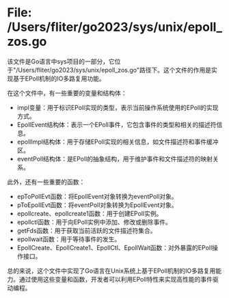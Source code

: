 # File: /Users/fliter/go2023/sys/unix/epoll_zos.go

该文件是Go语言中sys项目的一部分，它位于"/Users/fliter/go2023/sys/unix/epoll_zos.go"路径下。这个文件的作用是实现基于EPoll机制的IO多路复用功能。

在这个文件中，有一些重要的变量和结构体：

- impl变量：用于标识EPoll实现的类型，表示当前操作系统使用的EPoll的实现方式。
- EpollEvent结构体：表示一个EPoll事件，它包含事件的类型和相关的描述符信息。
- epollImpl结构体：用于存储EPoll实现的相关信息，如文件描述符和事件缓冲区。
- eventPoll结构体：是EPoll的抽象结构，用于维护事件和文件描述符的映射关系。

此外，还有一些重要的函数：

- epToPollEvt函数：将EpollEvent对象转换为eventPoll对象。
- pToEpollEvt函数：将eventPoll对象转换为EpollEvent对象。
- epollcreate、epollcreate1函数：用于创建EPoll实例。
- epollctl函数：用于向EPoll实例中添加、修改或删除事件。
- getFds函数：用于获取当前活跃的文件描述符集合。
- epollwait函数：用于等待事件的发生。
- EpollCreate、EpollCreate1、EpollCtl、EpollWait函数：对外暴露的EPoll操作接口。

总的来说，这个文件中实现了Go语言在Unix系统上基于EPoll机制的IO多路复用能力。通过使用这些变量和函数，开发者可以利用EPoll特性来实现高性能的事件驱动编程。

